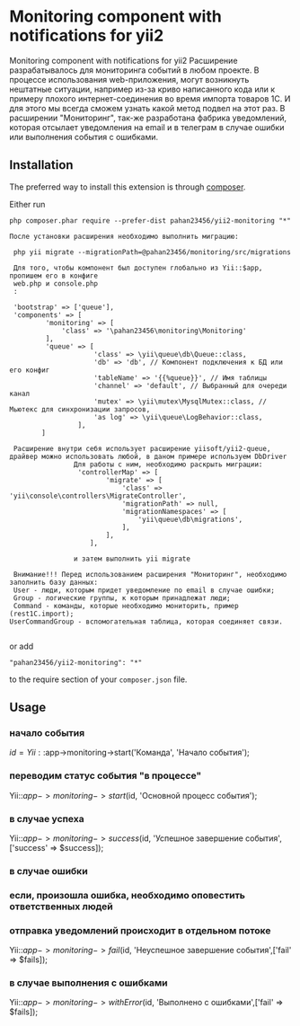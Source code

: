 Monitoring component with notifications for yii2
=============================
Monitoring component with notifications for yii2
Расширение разрабатывалось для мониторинга событий в любом проекте.
В процессе использования web-приложения, могут возникнуть нештатные ситуации, например из-за
криво написанного кода или к примеру плохого интернет-соединения во время импорта товаров 1С.
И для этого мы всегда сможем узнать какой метод подвел на этот раз. В расширении "Мониторинг",
 так-же разработана фабрика уведомлений, которая отсылает уведомления на email и в телеграм в случае ошибки
 или выполнения события с ошибками.

Installation
------------

The preferred way to install this extension is through [composer](http://getcomposer.org/download/).

Either run

```
php composer.phar require --prefer-dist pahan23456/yii2-monitoring "*"

После установки расширения необходимо выполнить миграцию:

 php yii migrate --migrationPath=@pahan23456/monitoring/src/migrations
 
 Для того, чтобы компонент был доступен глобально из Yii::$app, пропишем его в конфиге
 web.php и console.php
 :
 
 'bootstrap' => ['queue'],
 'components' => [
         'monitoring' => [
             'class' => '\pahan23456\monitoring\Monitoring'
         ],
         'queue' => [
                     'class' => \yii\queue\db\Queue::class,
                     'db' => 'db', // Компонент подключения к БД или его конфиг
                     'tableName' => '{{%queue}}', // Имя таблицы
                     'channel' => 'default', // Выбранный для очереди канал
                     'mutex' => \yii\mutex\MysqlMutex::class, // Мьютекс для синхронизации запросов,
                     'as log' => \yii\queue\LogBehavior::class,
                 ],
        ]
         
 Расширение внутри себя использует расширение yiisoft/yii2-queue, драйвер можно использовать любой, в даном примере используем DbDriver
                Для работы с ним, необходимо раскрыть миграции:
                 'controllerMap' => [
                        'migrate' => [
                            'class' => 'yii\console\controllers\MigrateController',
                            'migrationPath' => null,
                            'migrationNamespaces' => [
                                'yii\queue\db\migrations',
                            ],
                        ],
                    ],
                    
                и затем выполнить yii migrate
                
 Внимание!!! Перед использованием расширения "Мониторинг", необходимо заполнить базу данных:
 User - люди, которым придет уведомление по email в случае ошибки;
 Group - логические группы, к которым принадлежат люди;
 Command - команды, которые необходимо мониторить, пример (rest1C.import);
UserCommandGroup - вспомогательная таблица, которая соединяет связи.
            
```

or add

```
"pahan23456/yii2-monitoring": "*"
```

to the require section of your `composer.json` file.

Usage
-----
### начало события 
$id = Yii::$app->monitoring->start('Команда', 'Начало события');
<!-- Здесь код события -->
### переводим статус события "в процессе" 
Yii::$app->monitoring->start($id, 'Основной процесс события');
<!-- Условия завершения событи -->
### в случае успеха
Yii::$app->monitoring->success($id, 'Успешное завершение события',['success' => $success]);
### в случае ошибки 
### если, произошла ошибка, необходимо оповестить ответственных людей
### отправка уведомлений происходит в отдельном потоке
Yii::$app->monitoring->fail($id, 'Неуспешное завершение события',['fail' => $fails]);
### в случае выполнения с ошибками
Yii::$app->monitoring->withError($id, 'Выполнено с ошибками',['fail' => $fails]);